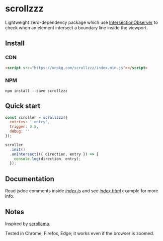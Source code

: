 # scrollzzz

Lightweight zero-dependency package which use [IntersectionObserver](https://developer.mozilla.org/en-US/docs/Web/API/Intersection_Observer_API) to check when an element intersect a boundary line inside the viewport.

## Install

### CDN

```html
<script src="https://unpkg.com/scrollzzz/index.min.js"></script>
```

### NPM

`npm install --save scrollzzz`

## Quick start

```js
const scroller = scrollzzz({
  entries: '.entry',
  trigger: 0.5,
  debug: ''
});

scroller
  .init()
  .onIntersect(({ direction, entry }) => {
    console.log(direction, entry);
  });
```

## Documentation

Read jsdoc comments inside [*index.js*](index.js) and see [*index.html*](docs/index.html) example for more info.

## Notes

Inspired by [scrollama](https://github.com/russellgoldenberg/scrollama/).

Tested in Chrome, Firefox, Edge; it works even if the browser is zoomed.
